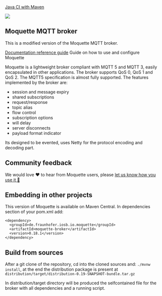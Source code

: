 [Java CI with Maven](https://github.com/moquette-io/moquette/workflows/Java%20CI%20with%20Maven/badge.svg?branch=main)

[![](https://jitpack.io/v/moquette-io/moquette.svg)](https://jitpack.io/#moquette-io/moquette)

## Moquette MQTT broker
This is a modified version of the Moquette MQTT broker.

[Documentation reference guide](http://moquette-io.github.io/moquette/) Guide on how to use and configure Moquette

Moquette is a lightweight broker compliant with MQTT 5 and MQTT 3, easily encapsulated in other applications.
The broker supports QoS 0, QoS 1 and QoS 2. The MQTT5 specification is almost fully supported. 
The features implemented by the broker are:
* session and message expiry
* shared subscriptions
* request/response
* topic alias
* flow control
* subscription options
* will delay
* server disconnects
* payload format indicator

Its designed to be evented, uses Netty for the protocol encoding and decoding part.

## Community feedback
We would love :heart: to hear from Moquette users, please [let us know how you use it 👣 ](https://github.com/moquette-io/moquette/discussions/874)

## Embedding in other projects

This version of Moquette is available on Maven Central. In dependencies section of your pom.xml add:
```
<dependency>
  <groupId>de.fraunhofer.iosb.io.moquette</groupId>
  <artifactId>moquette-broker</artifactId>
  <version>0.18.1</version>
</dependency>
```

## Build from sources

After a git clone of the repository, cd into the cloned sources and: `./mvnw install`, at the end the distribution 
package is present at `distribution/target/distribution-0.19-SNAPSHOT-bundle.tar.gz`

In distribution/target directory will be produced the selfcontained file for the broker with all dependencies and a running script. 
